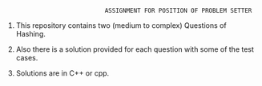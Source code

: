                                 ASSIGNMENT FOR POSITION OF PROBLEM SETTER


1. This repository contains two (medium to complex) Questions of Hashing.

2. Also there is a solution provided for each question with some of the test cases.

3. Solutions are in C++ or cpp.